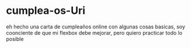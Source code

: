 # cumplea-os-Uri
eh hecho una carta de cumpleaños online con algunas cosas basicas, soy coonciente de que mi flexbox debe mejorar, pero quiero practicar todo lo posible

